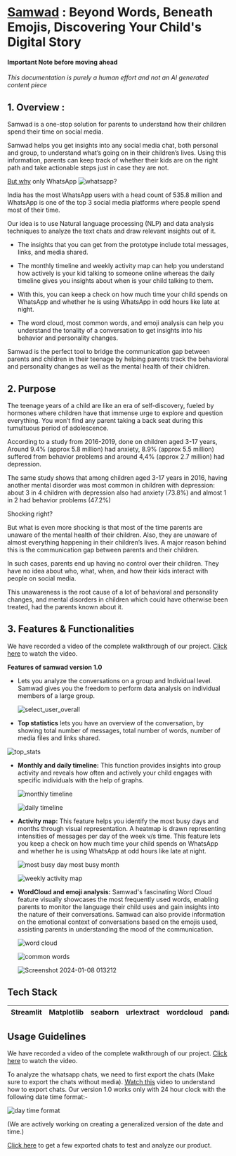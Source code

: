 
# **[Samwad](https://samwad.onrender.com)** : Beyond Words, Beneath Emojis, Discovering Your Child's Digital Story

#### **Important Note before moving ahead**

*This documentation is purely a human effort and not an AI generated content piece*

## 1. Overview :

Samwad is a one-stop solution for parents to understand how their children spend their time on social media.

Samwad helps you get insights into any social media chat, both personal and group, to understand what’s going on in their children’s lives. Using this information, parents can keep track of whether their kids are on the right path and take actionable steps just in case they are not.


[But why](https://www.demandsage.com/whatsapp-statistics/) only WhatsApp ![whatsapp](https://github.com/shrujaig14/Samwad/assets/134779004/f7e0845f-3387-4c33-9b1c-f1918f569bdb)?

India has the most WhatsApp users with a head count of 535.8 million and WhatsApp is one of the top 3 social media platforms where people spend most of their time.

Our idea is to use Natural language processing (NLP) and data analysis techniques to analyze the text chats and draw relevant insights out of it.

- The insights that you can get from the prototype include total messages, links, and media shared. 


- The monthly timeline and weekly activity map can help you understand how actively is your kid talking to someone online whereas the daily timeline gives you insights about when is your child talking to them.

- With this, you can keep a check on how much time your child spends on WhatsApp and whether he is using WhatsApp in odd hours like late at night.

- The word cloud, most common words, and emoji analysis can help you understand the tonality of a conversation to get insights into his behavior and personality changes.

Samwad is the perfect tool to bridge the communication gap between parents and children in their teenage by helping parents track the behavioral and personality changes as well as the mental health of their children.





## 2. Purpose

The teenage years of a child are like an era of self-discovery, fueled by hormones where children have that immense urge to explore and question everything. You won’t find any parent taking a back seat during this tumultuous period of adolescence.

According to a study from 2016-2019, done on children aged 3-17 years, Around 9.4% (approx 5.8 million) had anxiety, 8.9% (approx 5.5 million) suffered from behavior problems and around 4,4% (approx 2.7 million) had depression.

The same study shows that among children aged 3-17 years in 2016, having another mental disorder was most common in children with depression: about 3 in 4 children with depression also had anxiety (73.8%) and almost 1 in 2 had behavior problems (47.2%) 

Shocking right?

But what is even more shocking is that most of the time parents are unaware of the mental health of their children. Also, they are unaware of almost everything happening in their children’s lives. A major reason behind this is the communication gap between parents and their children.

In such cases, parents end up having no control over their children. They have no idea about who, what, when, and how their kids interact with people on social media.

This unawareness is the root cause of a lot of behavioral and personality changes, and mental disorders in children which could have otherwise been treated, had the parents known about it.
## 3. Features & Functionalities

We have recorded a video of the complete walkthrough of our project. [Click here]() to watch the video.

**Features of samwad version 1.0**

- Lets you analyze the conversations on a group and Individual level. Samwad gives you the freedom to perform data analysis on individual members of a large group.

  ![select_user_overall](https://github.com/shrujaig14/Samwad/assets/134779004/50a07732-58c9-4600-937a-ab319602e6d7)

- **Top statistics** lets you have an overview of the conversation, by showing total number of messages, total number of words, number of media files and links shared.
  
![top_stats](https://github.com/shrujaig14/Samwad/assets/134779004/7f31da41-2ccd-44c9-bc79-f9ec19ef5321)

 
- **Monthly and daily timeline:** This function provides insights into group activity and reveals how often and actively your child engages with specific individuals with the help of graphs.

  ![monthly timeline](https://github.com/shrujaig14/Samwad/assets/134779004/9c1fcc49-9e7d-4e4c-8a1a-d4fe7ed98ca2)

  ![daily timeline](https://github.com/shrujaig14/Samwad/assets/134779004/fdb058e0-2586-4b77-92c9-fd808de29858)


- **Activity map:** This feature helps you identify the most busy days and months through visual representation. A heatmap is drawn representing intensities of messages per day of the week v/s time. This feature lets you keep a check on how much time your child spends on WhatsApp and whether he is using WhatsApp at odd hours like late at night.

  ![most busy day most busy month](https://github.com/shrujaig14/Samwad/assets/134779004/95a7c5f4-ce2c-4b1d-a792-0994974b8a83)

  ![weekly activity map](https://github.com/shrujaig14/Samwad/assets/134779004/924d6bf6-8311-441e-89ea-c529d8bb5f7c)


- **WordCloud and emoji analysis:** Samwad's fascinating Word Cloud feature visually showcases the most frequently used words, enabling parents to monitor the language their child uses and gain insights into the nature of their conversations. Samwad can also provide information on the emotional context of conversations based on the emojis used, assisting parents in understanding the mood of the communication.

  ![word cloud](https://github.com/shrujaig14/Samwad/assets/134779004/5b195026-5720-4ec2-a2cd-6bb4400eab6f)

  ![common words](https://github.com/shrujaig14/Samwad/assets/134779004/b487fbef-a85b-4590-b221-5480c34974a1)

  ![Screenshot 2024-01-08 013212](https://github.com/shrujaig14/Samwad/assets/134779004/bdf30967-9d93-4364-be2d-a1e223c45fc7)

  
## Tech Stack


| Streamlit|Matplotlib|seaborn|urlextract |  wordcloud | pandavs| Emojis                                
| -| -| -| - |- |- |-

## Usage Guidelines

We have recorded a video of the complete walkthrough of our project. [Click here]() to watch the video.

To analyze the whatsapp chats, we need to first export the chats (Make sure to export the chats without media). [Watch this](https://www.youtube.com/shorts/c3bTkXp9gqg) video to understand how to export chats. Our version 1.0 works only with 24 hour clock with the following date time format:- 

![day time format](https://github.com/shrujaig14/Samwad/assets/134779004/0a3c5341-ca97-44bc-95c4-aa23166539f7)


(We are actively working on creating a generalized version of the date and time.)

[Click here]() to get a few exported chats to test and analyze our product.

